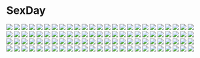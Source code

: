 # SexDay
![](https://konachan.com/image/cb59201b45b449401e2c64eb83b4fce4/Konachan.com%20-%2072202%20close%20ever17.jpg)
![](https://konachan.com/image/9c56c4020ea3fcb6b956e109d5b3466f/Konachan.com%20-%20151942%20ariverkao%20mecha%20original%20school_uniform.jpg)
![](https://konachan.com/image/e06190153fd2d959d92aa5a1d12aa23a/Konachan.com%20-%2059421%20black%20blue_hair%20brown_eyes%20clannad%20sunohara_mei.jpg)
![](https://konachan.com/image/ba4a35ef5720283caffbd3c4e9c82868/Konachan.com%20-%2017965%20minakami_aria%20sister_princess.jpg)
![](https://konachan.com/jpeg/b4fbfa1ff543f71a06a8136fc8a58d0b/Konachan.com%20-%20205183%20dress%20ke-ta%20pink_hair%20red_eyes%20saigyouji_yuyuko%20scan%20short_hair%20touhou.jpg)
![](https://konachan.com/image/83e4e2a5bef6b9b2d35ef73a56aeb920/Konachan.com%20-%20189483%202girls%20apron%20ass%20blue_hair%20breasts%20brown_hair%20cleavage%20erect_nipples%20food%20green_eyes%20long_hair%20naked_apron%20pink_eyes%20socks%20wristwear%20youqiniang.jpg)
![](https://konachan.com/jpeg/179163a1b9430cbead3d9f03847c34f9/Konachan.com%20-%20281393%20breasts%20close%20euryale%20fate_%28series%29%20handjob%20headdress%20long_hair%20nipples%20penis%20purple_eyes%20purple_hair%20rak_%28kuraga%29%20signed%20twintails%20uncensored.jpg)
![](https://konachan.com/jpeg/a62ee9b806036c8390eda84c45b305b0/Konachan.com%20-%20262268%20aqua_eyes%20bikini%20blonde_hair%20blush%20breasts%20close%20granblue_fantasy%20jeanne_d%27arc_%28granblue_fantasy%29%20kakage%20swimsuit.jpg)
![](https://konachan.com/jpeg/2f38259f63b40d2c69a1a91d99f5266e/Konachan.com%20-%20101859%20animal_ears%20blonde_hair%20foxgirl%20mikazuki_akira%20tail.jpg)
![](https://konachan.com/jpeg/d8346434c146f17dcd54be17e845f796/Konachan.com%20-%20181632%202girls%20black_hair%20blonde_hair%20blue_eyes%20erectlip%20game_cg%20glasses%20green_eyes%20headband%20loli%20long_hair%20navel%20skirt%20tagme%20thighhighs%20usatsuka_eiji.jpg)
![](https://konachan.com/image/7ba830d455ba9a711d844ae3377f570e/Konachan.com%20-%2019381%20mahou_tsukai_ni_taisetsu_na_koto%20somedays_dreamers.jpg)
![](https://konachan.com/jpeg/d12ac030f1c204ceb64a8022c6492446/Konachan.com%20-%20228271%20breasts%20cleavage%20dress%20emilia_%28re%3Azero%29%20gray_hair%20long_hair%20ng_%28chaoschyan%29%20purple_eyes%20re%3Azero_kara_hajimeru_isekai_seikatsu%20thighhighs.jpg)
![](https://konachan.com/image/4ea3b7a11eb4c39278bb4b7b9aaa3072/Konachan.com%20-%2031065%20ikkitousen.jpg)
![](https://konachan.com/image/c293982d07af949f4472da15d9215ebd/Konachan.com%20-%20147321%20animal%20bird%20blonde_hair%20brown_hair%20car%20green_eyes%20mononoke_%28empty%29%20original%20robot%20tree.jpg)
![](https://konachan.com/jpeg/2e89e7a7851aadbb0c9342d8d542e7a4/Konachan.com%20-%20252913%20blue_eyes%20blush%20bow%20breasts%20bunny_ears%20cleavage%20green_hair%20long_hair%20navel%20necklace%20pantyhose%20pink_hair%20ribbons%20signed%20skirt%20suit%20white_hair.jpg)
![](https://konachan.com/jpeg/46736772532cc1d7b42bcde9d1b4e928/Konachan.com%20-%20245102%202girls%20black_hair%20blue_eyes%20blush%20bow%20breasts%20bubbles%20catgirl%20gloves%20hat%20kaban%20pantyhose%20serval%20short_hair%20shorts%20skirt%20tail%20thighhighs%20yellow_eyes.jpg)
![](https://konachan.com/image/17a9798ea66a5903e11aaf6691d8e92d/Konachan.com%20-%2023367%20tagme.jpg)
![](https://konachan.com/image/958eb49af548323fa85d402d84f99a40/Konachan.com%20-%20124244%20all_male%20black_hair%20glasses%20headphones%20hiyama_kiyoteru%20male%20suit%20tie%20vocaloid.jpg)
![](https://konachan.com/jpeg/1b83d51c2e71be1e5e0654cfb455c2c2/Konachan.com%20-%2096113%20akemi_homura%20black_hair%20cat_smile%20chibi%20headband%20kyuubee%20long_hair%20mahou_shoujo_madoka_magica%20mzh%20pantyhose%20purple_eyes%20red_eyes%20school_uniform%20white.jpg)
![](https://konachan.com/jpeg/e4da71bac17381fc10dd80833d1c5eb5/Konachan.com%20-%20261394%20bandage%20barefoot%20black_hair%20bleach%20breasts%20cleavage%20cutesexyrobutts%20green_eyes%20long_hair%20panties%20ponytail%20shiba_kuukaku%20signed%20techgirl%20underwear.jpg)
![](https://konachan.com/image/3368a31de3b97d914e0a880a62032f45/Konachan.com%20-%20121438%20blue_eyes%20blue_hair%20kaku_seiga%20lzh%20touhou.jpg)
![](https://konachan.com/image/4594e68b2b42adf2128a1431a93affe7/Konachan.com%20-%20139370%20blonde_hair%20gloves%20headphones%20microphone%20pink_eyes.jpg)
![](https://konachan.com/image/ad49931073891a8850ca9d955ba86a50/Konachan.com%20-%20184678%20blonde_hair%20blue_eyes%20clouds%20dualscreen%20flowers%20maze_%28gochama_ze_gohan%29%20original%20short_hair%20sky%20water.jpg)
![](https://konachan.com/jpeg/5dd70bea0d35c0d2cfe54f8bc93690bf/Konachan.com%20-%2018203%20azumanga_daioh%20kurosawa_minamo.jpg)
![](https://konachan.com/image/ab666acbd4a2d03adf4126317340df5b/Konachan.com%20-%20300718%20edel_%28qi--yu%29%20hatsune_miku%20polychromatic%20vocaloid.jpg)
![](https://konachan.com/jpeg/bac23f0a31b8f6fb450a463ad9d09f63/Konachan.com%20-%20183023%20black_hair%20blush%20bondage%20breasts%20chain%20collar%20festival_tsurumiku_wars%20game_cg%20long_hair%20nipples%20nude%20purple_eyes%20sakurajima_saromako.jpg)
![](https://konachan.com/jpeg/1d5f288f707ba69810b783b7070e1c3a/Konachan.com%20-%20203497%20ball%20basketball%20bicolored_eyes%20blonde_hair%20blush%20fast-runner-2024%20gym_uniform%20hasegawa_kobato%20kneehighs%20loli%20long_hair%20sport%20twintails.jpg)
![](https://konachan.com/jpeg/4ded708ebdbd3c00d09665de3d80e602/Konachan.com%20-%2065639%20black_hair%20blonde_hair%20brown_hair%20catgirl%20chen%20christmas%20dress%20fang%20foxgirl%20hat%20long_hair%20miko%20ribbons%20santa_hat%20short_hair%20touhou%20witch%20yakumo_ran.jpg)
![](https://konachan.com/image/884e2037b11f5513af78e4d62bb61a59/Konachan.com%20-%20153639%20black_hair%20blonde_hair%20bow%20breasts%20erza_scarlet%20fairy_tail%20group%20long_hair%20male%20natsu_dragneel%20pink_hair%20red_hair%20scarf%20short_hair%20white.jpg)
![](https://konachan.com/image/f20ad125805714a384e36bae4944bf2c/Konachan.com%20-%20257365%20aqua_eyes%20ass%20bondage%20breasts%20brown_hair%20chun_hyang%20gag%20long_hair%20nipples%20panties%20rope%20tagme_%28artist%29%20tears%20thighhighs%20underwear%20watermark%20wet.jpg)
![](https://konachan.com/jpeg/0423c1f720593bed4d38d0a02e3ed3b0/Konachan.com%20-%20274895%20anthropomorphism%20black_hair%20kantai_collection%20long_hair%20nagato_%28kancolle%29%20necklace%20red_eyes%20sakiyamama%20signed%20sunglasses%20torn_clothes%20white.jpg)
![](https://konachan.com/jpeg/1524cfef0578c6d2fdb2f8962521e227/Konachan.com%20-%20169469%20blue_eyes%20blush%20breasts%20brown_hair%20cum%20fingering%20game_cg%20long_hair%20minori%20navel%20nipples%20nude%20penis%20pussy%20sawatari_touka%20sex%20uncensored%20wet.jpg)
![](https://konachan.com/jpeg/d25833ee0b837fd7211ebf3aacbd3920/Konachan.com%20-%20292063%202girls%20animal%20brown_eyes%20brown_hair%20dog%20dress%20gray_hair%20lm7_%28op-center%29%20original%20purple_eyes%20sketch%20tree%20twintails%20weapon.jpg)
![](https://konachan.com/image/0ba2ce9488312d546bc71a8ad902cd8e/Konachan.com%20-%20215680%20animal%20bird%20chai_%28artist%29%20food%20leaves%20original%20polychromatic.jpg)
![](https://konachan.com/jpeg/7fd6ca7f2e4e8563920bed48f3ca2a9f/Konachan.com%20-%20248944%20aldehyde%20barefoot%20bed%20blush%20book%20breasts%20computer%20drink%20food%20gray_hair%20hinako_note%20long_hair%20original%20paper%20phone%20pink_eyes%20shorts%20white_hair.jpg)
![](https://konachan.com/image/ff936b12c79921895bcb0a5ec112ecdd/Konachan.com%20-%20132220%20bou_nin%20brown_hair%20original.jpg)
![](https://konachan.com/jpeg/4c148c2efde49b2c9eb23c82db850352/Konachan.com%20-%2035588%20bicycle%20black_hair%20blonde_hair%20blue_eyes%20blue_hair%20boots%20bow%20brown_hair%20clouds%20dress%20glasses%20group%20orange_eyes%20pink_hair%20red_eyes%20ribbons%20thighhighs.jpg)
![](https://konachan.com/image/8bc08938e62e5d6dc839e78380bec513/Konachan.com%20-%20115593%20akemi_homura%20kyuubee%20mahou_shoujo_madoka_magica.jpg)
![](https://konachan.com/image/8f5552c5150179b76eded07cf24e695f/Konachan.com%20-%2059919%20blue_hair%20dress%20hat%20red_eyes%20remilia_scarlet%20ribbons%20short_hair%20touhou%20vampire%20wings.jpg)
![](https://konachan.com/image/3b25c3581b158127cf17bf97fc46d293/Konachan.com%20-%20260731%20animal%20animal_ears%20azur_lane%20brown_hair%20damiaodi%20dog%20food%20foxgirl%20gloves%20japanese_clothes%20long_hair%20male%20military%20orange_eyes%20signed%20umbrella%20uniform.jpg)
![](https://konachan.com/jpeg/55486b8332d96d590d6d8bd354b1a57d/Konachan.com%20-%20246243%20annin_doufu%20black_hair%20brown_eyes%20clouds%20festival%20flowers%20group%20idolmaster%20japanese_clothes%20kimono%20mask%20short_hair%20sky%20tougou_ai.jpg)
![](https://konachan.com/image/09f0b366ac43a9fedfee17e4442decf9/Konachan.com%20-%20134854%20bikini%20clouds%20original%20sky%20swimsuit%20touto_seiro%20water.jpg)
![](https://konachan.com/image/c85a46417429342efd8b7a08bdeba915/Konachan.com%20-%20220151%20braids%20demizu_posuka%20loli%20original%20tail%20watermark%20wings.jpg)
![](https://konachan.com/jpeg/60df664eb49b0c151abd3afda275b449/Konachan.com%20-%20173581%20blue_hair%20blush%20breasts%20brown_hair%20cube85%20fingering%20navel%20original%20panties%20thighhighs%20underwear%20yuri.jpg)
![](https://konachan.com/image/4ec8eb5d1e9ad7cb01cea7c1b1e19a24/Konachan.com%20-%20162941%20flowers%20japanese_clothes%20megurine_luka%20miko_natsume%20pink_hair%20vocaloid%20water%20yukata.jpg)
![](https://konachan.com/jpeg/c6f1a07e74247c13fd85f6de68a2bc77/Konachan.com%20-%20289838%20blonde_hair%20garter_belt%20glasses%20long_hair%20red_eyes%20shirt%20skirt%20stockings%20takayaki%20thighhighs%20uniform%20yue_%28arifureta%29.jpg)
![](https://konachan.com/jpeg/a126d1effeb7a7f13f20d770bbd9203c/Konachan.com%20-%20261044%20blonde_hair%20erect_nipples%20granblue_fantasy%20green_eyes%20long_hair%20panties%20ponytail%20ribbons%20tagme_%28artist%29%20thighhighs%20underwear%20white.jpg)
![](https://konachan.com/image/4af0bf1836891d580819e6cbffe61320/Konachan.com%20-%20241602%20animal%20bell%20clouds%20dog%20original%20rella%20sky.jpg)
![](https://konachan.com/image/efbe770b9407c8aa3f36514dd2a86554/Konachan.com%20-%2080285%20godees%20koihime_musou%20monochrome%20shokatsuryou.jpg)
![](https://konachan.com/jpeg/7c22be75b08bf2ee9b0e95d512a4338b/Konachan.com%20-%20203226%20ass%20bra%20braids%20breasts%20brown_eyes%20brown_hair%20censored%20game_cg%20kunai_uri%20long_hair%20nipples%20nopan%20open_shirt%20pussy%20stockings%20thighhighs%20underwear.jpg)
![](https://konachan.com/jpeg/481620e4dd29cd19df3e80aceaa0aabd/Konachan.com%20-%20155211%20cafe_sourire%20cuffs_%28studio%29%20pan_%28mimi%29%20panties%20skirt%20thighhighs%20underwear%20upskirt%20waitress%20wink%20yukishita_miyuri.jpg)
![](https://konachan.com/jpeg/f7ad98834ffdd52bdfa7547c0039a42c/Konachan.com%20-%20199992%20building%20city%20clouds%20monorisu%20night%20nobody%20original%20park%20realistic%20scenic%20sky.jpg)
![](https://konachan.com/image/577f7b53b9d5f54c23cae0da9ddaf53b/Konachan.com%20-%20187738%202girls%20jianren%20konno_yuuki%20sword_art_online%20yuuki_asuna.jpg)
![](https://konachan.com/image/5b1d4a43dca2d3f648a1ffe04444faec/Konachan.com%20-%20282681%20anthropomorphism%20anus%20ass%20azur_lane%20barefoot%20blonde_hair%20blush%20breasts%20brown_eyes%20nude%20pussy%20roon_%28azur_lane%29%20rosaline%20short_hair%20uncensored%20white.jpg)
![](https://konachan.com/image/25ea18952411cac8c7e3f67bb9188728/Konachan.com%20-%2042122%20flandre_scarlet%20touhou.jpg)
![](https://konachan.com/image/27e4c5b33703114a861d1a3b37a1f558/Konachan.com%20-%2023342%20natsume_maya%20swimsuit%20tenjou_tenge.jpg)
![](https://konachan.com/image/d72aef587eab7bf914bd2196d06701e5/Konachan.com%20-%20291703%202girls%20ass%20black_eyes%20blue_hair%20girls_frontline%20girusyu1945%20gray_hair%20green_eyes%20hat%20long_hair%20no_bra%20open_shirt%20panties%20shorts%20skirt%20underwear.jpg)
![](https://konachan.com/jpeg/32a74db80fb8c4859eca939057beaa58/Konachan.com%20-%20207971%20bra%20breast_grab%20breasts%20censored%20fingering%20game_cg%20male%20open_shirt%20panties%20panty_pull%20purple_hair%20short_hair%20skirt%20spread_legs%20tsubaki_ami%20underwear.jpg)
![](https://konachan.com/jpeg/705d7fdd1451bd02d0ab9e04701b0ee1/Konachan.com%20-%20161452%20breasts%20game_cg%20love_of_renai_koutei_of_love%21%20ootori_erika%20oozora_itsuki%20pajamas.jpg)
![](https://konachan.com/image/d5dbd402e4caedc728621b3f5c7842b0/Konachan.com%20-%20233220%202girls%20blonde_hair%20blue_eyes%20blush%20breasts%20brown_hair%20fujisaki_hikari%20jpeg_artifacts%20nipples%20no_bra%20ponytail%20red_eyes%20shirt_lift%20tan_lines.jpg)
![](https://konachan.com/image/189fc588d47f15ff5db6ef5f261cd59b/Konachan.com%20-%2023580%20air%20kamio_misuzu%20key%20visualart.jpg)
![](https://konachan.com/jpeg/279739940d515665932d608352d321e3/Konachan.com%20-%20297615%20breast_hold%20breasts%20freya_%28danmachi%29%20gray_hair%20long_hair%20moon%20night%20nilitsu%20nude%20sky%20stars%20tree%20water.jpg)
![](https://konachan.com/image/54241abe75b7fc962ae1de6889b3d0fa/Konachan.com%20-%2071938%20appleseed%20briareos%20deunan_knute.jpg)
![](https://konachan.com/image/0feeba716459c927671cfe7f4313aed5/Konachan.com%20-%2051152%20pussy%20rei_mii%20uncensored%20zoids_genesis.jpg)
![](https://konachan.com/jpeg/6d8759a7723cbe0a9832c15b26706f20/Konachan.com%20-%20231176%20breasts%20brown_eyes%20dress%20elbow_gloves%20gloves%20granblue_fantasy%20hat%20horns%20kabocha_usagi%20long_hair%20pointed_ears%20waifu2x%20white_hair.jpg)
![](https://konachan.com/image/e55c6a8b8c87cab74733d079789e24e5/Konachan.com%20-%20269466%20animal_ears%20barefoot%20bikini%20black_hair%20blush%20breasts%20foxgirl%20haik%20headband%20long_hair%20navel%20necklace%20osakabehime%20phone%20red_eyes%20swimsuit%20tail%20twintails.jpg)
![](https://konachan.com/jpeg/75830d35ee8c6e0636cebc54f43e2487/Konachan.com%20-%20180118%20blonde_hair%20blue_eyes%20breast_grab%20breasts%20fingering%20flowers%20game_cg%20hello_lady%21%20nipples%20no_bra%20open_shirt%20panties%20saeki_hokuto%20short_hair%20underwear.jpg)
![](https://konachan.com/jpeg/14d33d81c31e9f1186b947b9d93384d0/Konachan.com%20-%20119280%20bra%20breasts%20brown_hair%20cabbit%20censored%20chisha%20game_cg%20long_hair%20midori_no_umi%20night%20nipples%20penis%20pussy%20pussy_juice%20sex%20underwear%20yukie.jpg)
![](https://konachan.com/jpeg/8509d2fade443f5f3919d70cb41e9db8/Konachan.com%20-%2092136%20animal_ears%20asahina_mikuru%20brown_hair%20bunny_ears%20bunnygirl%20long_hair%20monji_%28nobanashi_areno%29%20pantyhose%20short_hair%20suzumiya_haruhi%20white.jpg)
![](https://konachan.com/image/493304d6b65b62c6833d823dfe70f173/Konachan.com%20-%2064945%20akizuki_ryou%20glasses%20hidaka_ai%20idolmaster%20jpeg_artifacts%20male%20mitosa%20mizutani_eri%20school_uniform%20trap.jpg)
![](https://konachan.com/jpeg/1cb161439ad20a585db96080391dfa61/Konachan.com%20-%20132360%20barefoot%20blue_eyes%20blue_hair%20blush%20breasts%20censored%20game_cg%20necklace%20nipples%20no_bra%20nopan%20open_shirt%20pussy%20renjou_yae%20shirt_lift%20twintails%20wet.jpg)
![](https://konachan.com/image/ff9aa7ec7d4b66953806f31fbe0ba3c9/Konachan.com%20-%20124451%20blue_eyes%20cake%20food%20glasses%20headphones%20huiyulain%20original%20waitress.jpg)
![](https://konachan.com/jpeg/0518291ba1b61f22cd25cbf8f9586e65/Konachan.com%20-%20191668%20blush%20breasts%20esperanza_%28wp%29%20gloves%20green_eyes%20long_hair%20nipples%20no_bra%20nopan%20original%20pink_hair%20pointed_ears%20thighhighs.jpg)
![](https://konachan.com/jpeg/07777578a9be70b4d30efd880c4c7a6e/Konachan.com%20-%20121650%202girls%20bow%20flandre_scarlet%20hat%20minust%20polychromatic%20remilia_scarlet%20touhou%20vampire%20wings.jpg)
![](https://konachan.com/image/830c34bd08b707a5ee26d645392b2ebc/Konachan.com%20-%20264452%20black_hair%20bow%20long_hair%20red_eyes%20reiuji_utsuho%20signed%20skirt%20thighhighs%20touhou%20toutenkou%20wings.jpg)
![](https://konachan.com/image/52e21ce497101c88e25f9e2bb5bdb836/Konachan.com%20-%2022955%20askray%20goth-loli%20lolita_fashion%20snow%20winter.jpg)
![](https://konachan.com/image/1aefb3b1d75aea1468efb002eef36192/Konachan.com%20-%20255714%202girls%20black_hair%20blue_eyes%20bow%20charlotte%20edogawakid%20headphones%20kneehighs%20long_hair%20phone%20ponytail%20skirt%20sky%20spread_legs%20tomori_nao%20white_hair.jpg)
![](https://konachan.com/jpeg/aa930956bc0eadd13485d8990c9cc81c/Konachan.com%20-%20307326%20aircraft%20blush%20cape%20clouds%20gloves%20hat%20hololive%20long_hair%20murasaki_shion%20navel%20skirt%20sky%20thighhighs%20white_hair%20yellow_eyes%20zettai_ryouiki.jpg)
![](https://konachan.com/image/c4582def101c75f68f5292850c543788/Konachan.com%20-%20169831%20building%20gray_hair%20haru-chan_%28ryosios%29%20long_hair%20original%20ryosios%20scenic%20stairs%20weapon.jpg)
![](https://konachan.com/image/99742a0e7e7c174ce61245512bc00745/Konachan.com%20-%2084892%20blue_eyes%20brown_hair%20butterfly%20crown%20ecil%20grass%20kneehighs%20loli%20red_hair%20sakutaro%20short_hair%20sky%20thighhighs%20tree%20ushiromiya_ange%20ushiromiya_maria%20wings.jpg)
![](https://konachan.com/image/b7b205fdd84b80a8d9f12a3ce8eb6aa0/Konachan.com%20-%20282911%20building%20city%20gensuke%20green%20motorcycle%20original%20scenic.jpg)
![](https://konachan.com/image/7e5b46e7b7cd1b2c023d0a9be9332011/Konachan.com%20-%2024823%20kore_ga_watashi_no_goshujin-sama%20kurauchi_anna%20maid%20sawatari_izumi%20sawatari_mitsuki.jpg)
![](https://konachan.com/jpeg/9d15041ec325c43055d0697e8351df51/Konachan.com%20-%20259499%20anthropomorphism%20azur_lane%20marmoset%20unicorn_%28azur_lane%29.jpg)
![](https://konachan.com/jpeg/71c72f9747d35470fbc8f1feb24667a0/Konachan.com%20-%20254807%20animal_ears%20anthropomorphism%20ar_mess%20bikini%20black_hair%20kantai_collection%20red_eyes%20swimsuit%20takao_%28kancolle%29%20third-party_edit%20white.jpg)
![](https://konachan.com/jpeg/eb7e829107616634adf32a5e56b4e435/Konachan.com%20-%20217317%20blush%20bra%20breasts%20condom%20cum%20fang%20nipples%20open_shirt%20panties%20purple_eyes%20red_hair%20school_uniform%20skirt%20tie%20twintails%20underwear%20undressing%20white.jpg)
![](https://konachan.com/image/71b251526eecc4c799862687f98c95e0/Konachan.com%20-%20162452%20bottle_ia%20bottle_miku%20haku_%28aoray%29%20hatsune_miku%20ia%20vocaloid.jpg)
![](https://konachan.com/jpeg/6f25bbfd8e273f841e719e3295701e27/Konachan.com%20-%20234097%20animal%20aqua_eyes%20ball%20blue_hair%20choker%20dress%20futoshi_ame%20long_hair%20original%20rabbit%20reflection%20ribbons%20thighhighs.jpg)
![](https://konachan.com/jpeg/10861bb97d665781efdfc31197d8a8b7/Konachan.com%20-%20278270%20bandaid%20blue_hair%20braids%20brown_eyes%20green_eyes%20group%20hat%20loli%20long_hair%20navel%20nude%20orange_hair%20purple_eyes%20purple_hair%20sado_%28kancolle%29%20short_hair.jpg)
![](https://konachan.com/image/cfdb6100fe7bcced329e479363516f70/Konachan.com%20-%20195273%20kuwashima_rein%20sendai_%28shirohime_quest%29%20shirohime_quest%20tagme.jpg)
![](https://konachan.com/image/5e8306f72d440e20160545a9ad2c7bf1/Konachan.com%20-%2016449%20blood_%28anime%29%20haji%20otonashi_saya%20sword%20weapon.jpg)
![](https://konachan.com/jpeg/ffd3abb07623bd580c5c8e13b931ac1f/Konachan.com%20-%2048968%20breasts%20kamogawa_tanuki%20mahou_shoujo_lyrical_nanoha%20mahou_shoujo_lyrical_nanoha_strikers%20nipples%20thighhighs%20yagami_hayate.jpg)
![](https://konachan.com/image/fa1aadf7c0b7e51c958ef313c01c713a/Konachan.com%20-%2054463%20aisaka_taiga%20takasu_ryuuji%20thighhighs%20toradora%20yasu.jpg)
![](https://konachan.com/image/ea46bf53404eafb575151e1e6c3bf093/Konachan.com%20-%20113767%20aonoe%20hatsune_miku%20headphones%20vocaloid.jpg)
![](https://konachan.com/jpeg/23f8a6db7c9522ff4dc5b428c8796c4b/Konachan.com%20-%20304722%20banishment%20building%20clouds%20original%20scenic%20school_uniform%20signed%20sky%20sunset.jpg)
![](https://konachan.com/jpeg/9e8504f1dd76bfd5dc39a8845e4cc1da/Konachan.com%20-%20229750%20all_male%20ao_no_exorcist%20headphones%20inooka%20male%20pink_hair%20shima_renzou%20short_hair%20staff%20yellow_eyes.jpg)
![](https://konachan.com/jpeg/66e8083ad1f2063bc6287e329d6eb554/Konachan.com%20-%20234438%20dark%20group%20loli%20male%20original%20rope%20shrine%20sunset%20tagme%20torii%20tukiyo0613%20waifu2x.jpg)
![](https://konachan.com/jpeg/f52c63ff5377d3d8582d539c08a6f337/Konachan.com%20-%20306429%20aliasing%20fate_grand_order%20fate_%28series%29%20gloves%20japanese_clothes%20kousaki_rui%20long_hair%20nagao_kagetora_%28fate%29%20signed%20sword%20weapon%20white_hair.jpg)
![](https://konachan.com/image/24c79cf8c71b440aa20bfeb515fb168f/Konachan.com%20-%20199604%20bed%20blonde_hair%20breasts%20cleavage%20dress%20elbow_gloves%20gloves%20hammer_%28sunset_beach%29%20hat%20long_hair%20touhou%20yakumo_yukari.jpg)
![](https://konachan.com/image/34fb66b48caa7ebc9355208f8c0e6ca8/Konachan.com%20-%208692%20augustic_pieces%20bekkankou%20bikini%20blonde_hair%20blush%20breasts%20navel%20ribbons%20shibugaki_matsuri%20swimsuit%20tachibana_chihiro%20twintails.jpg)
![](https://konachan.com/jpeg/cff87a18a5367f655701afa34945b30d/Konachan.com%20-%20125957%20bed%20blonde_hair%20blush%20bomi%20breasts%20censored%20game_cg%20molamola_software%20nipples%20omae_no_pantsu_wa_nani-iro_da%21%20ootani_shizuku%20pussy%20short_hair%20wet.jpg)
